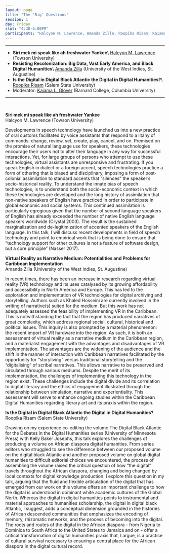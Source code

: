 ```yaml
---
layout: page
title: "The 'Big' Questions"
session: 1
day: Friday
slot: "4:30-6:00PM"
participants: "Halcyon M. Lawrence, Amanda Zilla, Roopika Risam, Kaiama L. Glover"
---
```



---

- **Siri mek mi speak like ah freshwater Yankee**\\
[Halcyon M. Lawrence]({{site.baseurl}}/bios/index.html#halcyon-m-lawrence) (Towson University)
- **Resisting Recolonization: Big Data, Vast Early America, and Black Digital Humanities**\\
[Amanda Zilla]({{site.baseurl}}/bios/index.html#amanda-zilla) (University of the West Indies, St. Augustine) 
- **Is the Digital in Digital Black Atlantic the Digital in Digital Humanities?**\\
[Roopika Risam]({{site.baseurl}}/bios/index.html#roopika-risam) (Salem State University)
- Moderator: [Kaiama L. Glover]({{site.baseurl}}/bios/index.html#kaiama-l-glover) (Barnard College, Columbia University)

---

<br>

**Siri mek mi speak like ah freshwater Yankee**\
Halcyon M. Lawrence (Towson University)

Developments in speech technology have launched us into a new practice of oral
customs facilitated by voice assistants that respond to a litany of commands: change,
review, set, create, play, cancel, and on. Premised on the promise of natural language use
for speakers, these technologies encourage their users not to alter their language in any
way for successful interactions. Yet, for large groups of persons who attempt to use these
technologies, virtual assistants are unresponsive and frustrating. If you speak English in
dialect or a foreign accent, speech technologies practice a form of othering that is biased
and disciplinary, imposing a form of post-colonial assimilation to standard accents that
“silences” the speaker’s socio-historical reality. To understand the innate bias of speech
technologies, is to understand both the socio-economic context in which these technologies
are developed and the long history of assimilation that non-native speakers of English have
practiced in order to participate in global economic and social systems. This continued
assimilation is particularly egregious given that the number of second language speakers of
English has already exceeded the number of native English language speakers worldwide
(Crystal 2003). The result is the sustained marginalization and de-legitimization of
accented speakers of the English language. In this talk, I will discuss recent developments
in field of speech technology and point to empirical work that is being done to ensure that
“technology support for other cultures is not a feature of software design, but a core
principle” (Nasser 2017).


**Virtual Reality as Narrative Medium: Potentialities and Problems for Caribbean Implementation**\
Amanda Zilla (University of the West Indies, St. Augustine) 

In recent times, there has been an increase in research regarding virtual reality (VR) technology and its uses catalysed by its growing affordability and accessibility in North America and Europe. This has led to the exploration and implementation of VR technologies for digital archiving and storytelling. Authors such as Khaled Hosseini are currently involved in the writing of narrative(s) suited for the medium. But this work has not adequately assessed the feasibility of implementing VR in the Caribbean. This is notwithstanding the fact that the region has produced narratives of great complexity, which address regional social, cultural, historical and political issues. This inquiry is also prompted by a material phenomenon: the recent import of VR hardware into the region. As such, it is both an assessment of virtual reality as a narrative medium in the Caribbean region, and a materialist engagement with the advantages and disadvantages of VR implementation. The advantages are the widening of the audience and the shift in the manner of interaction with Caribbean narratives facilitated by the opportunity for “storyliving” versus traditional storytelling and the “digitalising” of scribal narratives. This allows narrative to be preserved and circulated through various mediums. Despite the merit of its implementation, the challenges of implementing this technology in the region exist. These challenges include the digital divide and its correlation to digital literacy and the ethics of engagement illustrated through the relationship between simulation, narrative and experientiality. This assessment will serve to enhance ongoing studies within the Caribbean Digital Humanities regarding literary art and its praxis within the region.

**Is the Digital in Digital Black Atlantic the Digital in Digital Humanities?**\
Roopika Risam (Salem State University)

Drawing on my experience co-editing the volume The Digital Black Atlantic for the Debates in the Digital Humanities series (University of Minnesota Press) with Kelly Baker Josephs, this talk explores the challenges of producing a volume on African diaspora digital humanities. From series editors who struggled to see the difference between our proposed volume on the digital black Atlantic and another proposed volume on global digital humanities to difficult editorial choices we encountered, the process of assembling the volume raised the critical question of how “the digital” travels throughout the African diaspora, changing and being changed by local contexts for digital knowledge production. I explore this question in my talk, arguing that the fluid and flexible articulation of the digital that has emerged from our work on this volume offers an important challenge to how the digital is understood in dominant white academic cultures of the Global North. Whereas the digital in digital humanities points to instrumental and material approaches to humanities scholarship, the digital in digital black Atlantic, I suggest, adds a conceptual dimension grounded in the histories of African descended communities that emphasizes the encoding of memory, rhizomatic networks, and the process of becoming into the digital. The roots and routes of the digital in the African diaspora - from Nigeria to Dominica to South Africa to the United States to Jamaica and on - offer a critical transformation of digital humanities praxis that, I argue, is a practice of cultural survival necessary to ensuring a central place for the African diaspora in the digital cultural record. 
